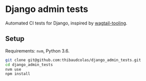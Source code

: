 # Django admin tests

Automated CI tests for Django, inspired by [wagtail-tooling](https://github.com/thibaudcolas/wagtail-tooling).

## Setup

Requirements: `nvm`, Python 3.6.

```sh
git clone git@github.com:thibaudcolas/django_admin_tests.git
cd django_admin_tests
nvm use
npm install
```
